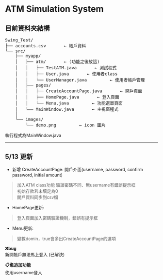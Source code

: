 # ATM Simulation System

## 目前資料夾結構
<pre>
Swing_Test/
├── accounts.csv       ← 帳戶資料
└── src/
    ├── myapp/
    │   ├── atm/       ← (功能之後放這)
    │   │   ├── TestATM.java       ← 測試程式
    │   │   ├── User.java       ← 使用者class
    │   │   └── UserManager.java         ← 使用者帳戶管理
    │   ├── pages/
    │   │   ├── CreateAccountPage.java       ← 開戶頁面
    │   │   ├── HomePage.java       ← 登入頁面
    │   │   └── Menu.java         ← 功能選單頁面
    │   └── MainWindow.java       ← 主視窗程式
    │
    └── images/
        └── demo.png         ← icon 圖片
</pre>

執行程式為MainWindow.java

---
## 5/13 更新

- 新增 CreateAccountPage: 開戶介面(username, password, confirm password, initial amount)  
> 加入ATM class功能
驗證密碼不同、無username有錯誤提示框  
初始存款若未填定為0  
開戶資料同步到csv檔  

- HomePage更新:  
> 登入頁面加入密碼驗證機制，錯誤有提示框  

- Menu更新:  
> 變數domin，true會多出CreateAccountPage的選項  

**:x:bug**  
新開帳戶無法馬上登入 (已解決)

**:clipboard:愈追加功能**   
使用username登入
